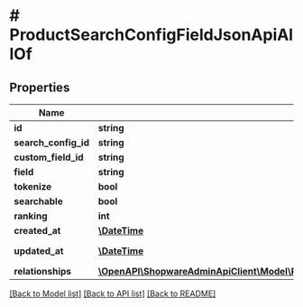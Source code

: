 # # ProductSearchConfigFieldJsonApiAllOf

## Properties

Name | Type | Description | Notes
------------ | ------------- | ------------- | -------------
**id** | **string** |  | [optional]
**search_config_id** | **string** |  |
**custom_field_id** | **string** |  | [optional]
**field** | **string** |  |
**tokenize** | **bool** |  |
**searchable** | **bool** |  |
**ranking** | **int** |  |
**created_at** | [**\DateTime**](\DateTime.md) |  | [readonly]
**updated_at** | [**\DateTime**](\DateTime.md) |  | [optional] [readonly]
**relationships** | [**\OpenAPI\ShopwareAdminApiClient\Model\ProductSearchConfigFieldJsonApiAllOfRelationships**](ProductSearchConfigFieldJsonApiAllOfRelationships.md) |  | [optional]

[[Back to Model list]](../../README.md#models) [[Back to API list]](../../README.md#endpoints) [[Back to README]](../../README.md)

